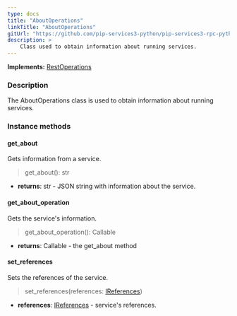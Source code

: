 ```yaml
---
type: docs
title: "AboutOperations"
linkTitle: "AboutOperations"
gitUrl: "https://github.com/pip-services3-python/pip-services3-rpc-python"
description: >
    Class used to obtain information about running services.
---
```


**Implements:** [RestOperations](../rest_operations)

### Description

The AboutOperations class is used to obtain information about running services.

### Instance methods

#### get_about
Gets information from a service.

> get_about(): str

- **returns**: str - JSON string with information about the service.


#### get_about_operation
Gets the service's information.

> get_about_operation(): Callable

- **returns**: Callable - the get_about method


#### set_references
Sets the references of the service.

> set_references(references: [IReferences](../../../commons/refer/ireferences))

- **references**: [IReferences](../../../commons/refer/ireferences) - service's references.
